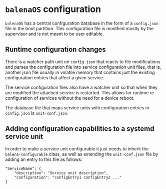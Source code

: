 # `balenaOS` configuration

`balenaOS` has a central configuration database in the form of a `config.json` file in the boot partition. This configuration file is modified mostly by the supervisor and is not meant to be user editable.

## Runtime configuration changes

There is a watcher path unit on `config.json` that reacts to file modifications and parses the configuration file into service configuration unit files, that is, another json file usually in volatile memory that contains just the existing configuration entries that affect a given service.

The service configuration files also have a watcher unit so that when they are modified the attached service is restarted. This allows for runtime re-configuration of services without the need for a device reboot.

The database file that maps service units with configuration entries in `config.json` is `unit-conf.json`.

## Adding configuration capabilities to a systemd service unit

In order to make a service unit configurable it just needs to inherit the `balena-configurable` class, as well as extending the `unit-conf.json` file by adding an entry to this file as follows:

```
"ServiceName": {
    "description": "Service unit description",
    "configuration": "configEntry1 configEntry2 ..."
}
```
